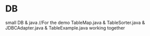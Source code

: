 # DB
small DB &amp; java
//For the demo
TableMap.java & TableSorter.java & JDBCAdapter.java & TableExample.java working together
